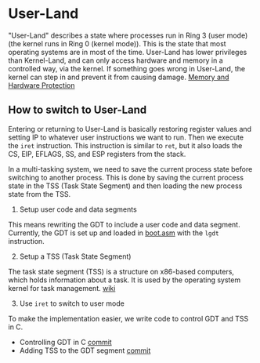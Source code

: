 # User-Land

"User-Land" describes a state where processes run in Ring 3 (user mode) (the kernel runs in Ring 0 (kernel mode)). This is the state that most operating systems are in most of the time. User-Land has lower privileges than Kernel-Land, and can only access hardware and memory in a controlled way, via the kernel. If something goes wrong in User-Land, the kernel can step in and prevent it from causing damage. [Memory and Hardware Protection](./2_protected_mode.md#memory-and-hardware-protection)

## How to switch to User-Land

Entering or returning to User-Land is basically restoring register values and setting IP to whatever user instructions we want to run. Then we execute the `iret` instruction. This instruction is similar to `ret`, but it also loads the CS, EIP, EFLAGS, SS, and ESP registers from the stack.

In a multi-tasking system, we need to save the current process state before switching to another process. This is done by saving the current process state in the TSS (Task State Segment) and then loading the new process state from the TSS.

1. Setup user code and data segments

This means rewriting the GDT to include a user code and data segment. Currently, the GDT is set up and loaded in [boot.asm](../src/boot/boot.asm) with the `lgdt` instruction.

2. Setup a TSS (Task State Segment)

The task state segment (TSS) is a structure on x86-based computers, which holds information about a task. It is used by the operating system kernel for task management. [wiki](https://en.wikipedia.org/wiki/Task_state_segment)

3. Use `iret` to switch to user mode

To make the implementation easier, we write code to control GDT and TSS in C.

- Controlling GDT in C [commit](https://github.com/taikiy/kernel/commit/179c23dbee2cf3b89304606f1ed97447f3ca5cff)
- Adding TSS to the GDT segment [commit](https://github.com/taikiy/kernel/commit/018fc3a0de9570a2f883cf320131e387d8d8b861)
